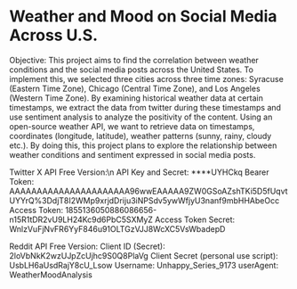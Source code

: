 # Weather and Mood on Social Media Across U.S.
Objective: This project aims to find the correlation between weather conditions and the social media posts across the United States. To implement this, we selected three cities across three time zones: Syracuse (Eastern Time Zone), Chicago (Central Time Zone), and Los Angeles (Western Time Zone). By examining historical weather data at certain timestamps, we extract the data from twitter during these timestamps and use sentiment analysis to analyze the positivity of the content. Using an open-source weather API, we want to retrieve data on timestamps, coordinates (longitude, latitude), weather patterns (sunny, rainy, cloudy etc.). By doing this, this project plans to explore the relationship between weather conditions and sentiment expressed in social media posts.

Twitter X API Free Version:\n
API Key and Secret: ****UYHCkq
Bearer Token: AAAAAAAAAAAAAAAAAAAAAA96wwEAAAAA9ZW0GSoAZshTKi5D5fUqvtUYYrQ%3DdjT8I2WMp9xrjdDriju3iNPSdv5ywWfjyU3nanf9mbHHAbeOcc
Access Token: 1855136050886086656-n15R1tDR2vU9LH24Kc9d6PbC5SXMyZ
Access Token Secret: WnlzVuFjNvFR6YyF846u91OLTGzVJJ8WcXC5VsWbadepD

Reddit API Free Version:
Client ID (Secret): 2loVbNkK2wzUJpZcUjhc9S0Q8PlaVg
Client Secret (personal use script): UsbLH6aUsdRajY8cU_Lsow
Username: Unhappy_Series_9173
userAgent: WeatherMoodAnalysis
